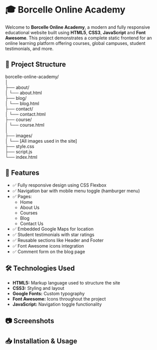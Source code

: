 # 🎓 Borcelle Online Academy
Welcome to **Borcelle Online Academy**, a modern and fully responsive educational website built using **HTML5**, **CSS3**, **JavaScript** and **Font Awesome**. 
This project demonstrates a complete static frontend for an online learning platform offering courses, global campuses, student testimonials, and more.

## 📁 Project Structure

borcelle-online-academy/ <br />
│ <br />
├── about/ <br />
│ └── about.html <br />
├── blog/ <br />
│ └── blog.html <br />
├── contact/ <br />
│ └── contact.html <br />
├── course/ <br />
│ └── course.html <br />
│ <br />
├── images/ <br />
│ └── [All images used in the site] <br />
├── style.css <br />
├── script.js <br />
└── index.html

## 🚀 Features

- ✅ Fully responsive design using CSS Flexbox
- ✅ Navigation bar with mobile menu toggle (hamburger menu)
- ✅ Pages:
  - Home
  - About Us
  - Courses
  - Blog
  - Contact Us
- ✅ Embedded Google Maps for location
- ✅ Student testimonials with star ratings
- ✅ Reusable sections like Header and Footer
- ✅ Font Awesome icons integration
- ✅ Comment form on the blog page

## 🛠️ Technologies Used
- **HTML5:** Markup language used to structure the site
- **CSS3:** Styling and layout
- **Google Fonts:** Custom typography
- **Font Awesome:** Icons throughout the project
- **JavaScript:** Navigation toggle functionality

## 📷 Screenshots

## 📥 Installation & Usage
